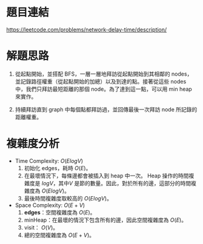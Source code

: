 # 題目連結

https://leetcode.com/problems/network-delay-time/description/

# 解題思路

1. 從起點開始，並搭配 BFS，一層一層地拜訪從起點開始到其相鄰的 nodes，並記錄路徑權重（從起點開始的加總）以及到達的點。接著從這些 nodes 中，我們只拜訪最短距離的那個 node。為了達到這一點，可以用 min heap 來實作。

2. 持續拜訪直到 graph 中每個點都拜訪過，並回傳最後一次拜訪 node 所記錄的距離權重。

# 複雜度分析

- Time Complexity: $O(ElogV)$
    1. 初始化 edges，耗時 $O(E)$。
    2. 在最壞情況下，每條邊都會被插入到 heap 中一次。 Heap 操作的時間複雜度是 $logV$，其中$V$ 是節的數量。因此，對於所有的邊，這部分的時間複雜度為 $O(ElogV)$。
    3. 最後時間複雜度取較高的 $O(ElogV)$。
- Space Complexity: $O(E+V)$
    1. **edges**：空間複雜度為 $O(E)$。
    2. minHeap：在最壞的情況下包含所有的邊，因此空間複雜度為 $O(E)$。
    3. visit： $O(V)$。
    4. 總的空間複雜度為 $O(E+V)$。
